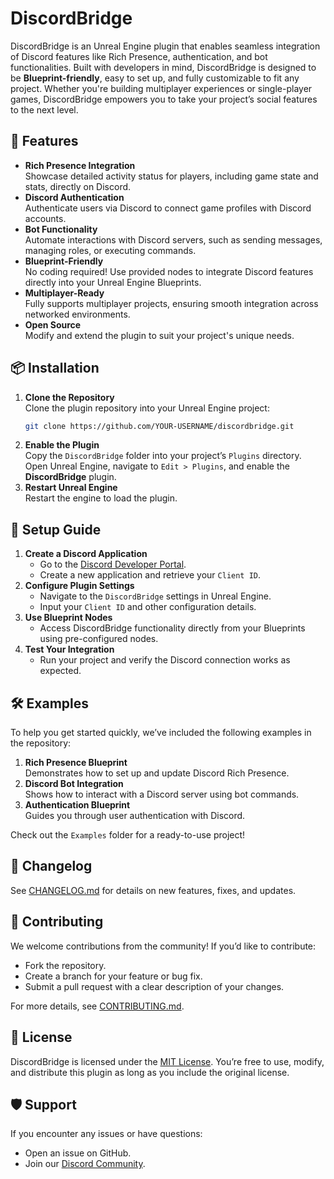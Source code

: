 # DiscordBridge

DiscordBridge is an Unreal Engine plugin that enables seamless integration of Discord features like Rich Presence, authentication, and bot functionalities. Built with developers in mind, DiscordBridge is designed to be **Blueprint-friendly**, easy to set up, and fully customizable to fit any project. Whether you're building multiplayer experiences or single-player games, DiscordBridge empowers you to take your project’s social features to the next level.

## 🚀 Features
- **Rich Presence Integration**  
  Showcase detailed activity status for players, including game state and stats, directly on Discord.
- **Discord Authentication**  
  Authenticate users via Discord to connect game profiles with Discord accounts.
- **Bot Functionality**  
  Automate interactions with Discord servers, such as sending messages, managing roles, or executing commands.
- **Blueprint-Friendly**  
  No coding required! Use provided nodes to integrate Discord features directly into your Unreal Engine Blueprints.
- **Multiplayer-Ready**  
  Fully supports multiplayer projects, ensuring smooth integration across networked environments.
- **Open Source**  
  Modify and extend the plugin to suit your project's unique needs.

## 📦 Installation
1. **Clone the Repository**  
   Clone the plugin repository into your Unreal Engine project:
   ```bash
   git clone https://github.com/YOUR-USERNAME/discordbridge.git

2. **Enable the Plugin**  
   Copy the `DiscordBridge` folder into your project’s `Plugins` directory.  
   Open Unreal Engine, navigate to `Edit > Plugins`, and enable the **DiscordBridge** plugin.
3. **Restart Unreal Engine**  
   Restart the engine to load the plugin.

## 🔧 Setup Guide
1. **Create a Discord Application**  
   - Go to the [Discord Developer Portal](https://discord.com/developers/applications).
   - Create a new application and retrieve your `Client ID`.
2. **Configure Plugin Settings**  
   - Navigate to the `DiscordBridge` settings in Unreal Engine.
   - Input your `Client ID` and other configuration details.
3. **Use Blueprint Nodes**  
   - Access DiscordBridge functionality directly from your Blueprints using pre-configured nodes.
4. **Test Your Integration**  
   - Run your project and verify the Discord connection works as expected.

## 🛠 Examples
To help you get started quickly, we’ve included the following examples in the repository:
1. **Rich Presence Blueprint**  
   Demonstrates how to set up and update Discord Rich Presence.
2. **Discord Bot Integration**  
   Shows how to interact with a Discord server using bot commands.
3. **Authentication Blueprint**  
   Guides you through user authentication with Discord.

Check out the `Examples` folder for a ready-to-use project!

## 📝 Changelog
See [CHANGELOG.md](CHANGELOG.md) for details on new features, fixes, and updates.

## 🤝 Contributing
We welcome contributions from the community! If you’d like to contribute:
- Fork the repository.
- Create a branch for your feature or bug fix.
- Submit a pull request with a clear description of your changes.

For more details, see [CONTRIBUTING.md](CONTRIBUTING.md).

## 📄 License
DiscordBridge is licensed under the [MIT License](LICENSE). You’re free to use, modify, and distribute this plugin as long as you include the original license.

## 🛡 Support
If you encounter any issues or have questions:
- Open an issue on GitHub.
- Join our [Discord Community](https://discord.gg/YOUR-DISCORD-LINK).
